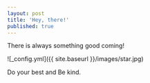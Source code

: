 ```yaml
---
layout: post
title: 'Hey, there!'
published: true
---
```


There is always something good coming!

![_config.yml]({{ site.baseurl }}/images/star.jpg)

Do your best and Be kind.

